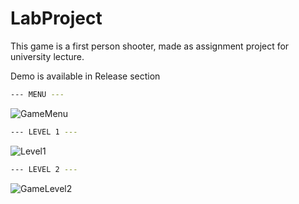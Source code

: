 # LabProject

This game is a first person shooter, made as assignment project for university lecture.

Demo is available in Release section

```bash
--- MENU ---
```
![GameMenu](https://github.com/Gabrax/LabProject/assets/138719516/e2a29b4c-f906-4d11-86a3-8b0d26fcecba)
```bash
--- LEVEL 1 ---
```
![Level1](https://github.com/Gabrax/LabProject/assets/138719516/ca39c98d-a02a-4de9-bcc4-69c68741b039)
```bash
--- LEVEL 2 ---
```
![GameLevel2](https://github.com/Gabrax/LabProject/assets/138719516/6f2995ea-57c4-4e4b-9ea3-1bdc2981a020)

